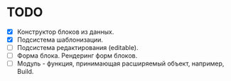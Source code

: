 # TODO

- [x] Конструктор блоков из данных.
- [x] Подсистема шаблонизации.
- [ ] Подсистема редактирования (editable).
- [ ] Форма блока. Рендеринг форм блоков.
- [ ] Модуль - функция, принимающая расширяемый объект, например, Build.
